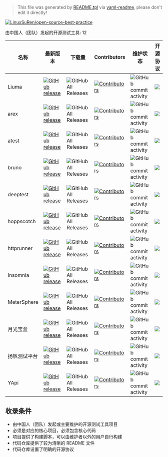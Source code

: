 > This file was generated by [README.tpl](README.tpl) via [yaml-readme](https://github.com/LinuxSuRen/yaml-readme), please don't edit it directly!

[![LinuxSuRen/open-source-best-practice](https://img.shields.io/static/v1?label=OSBP&message=%E5%BC%80%E6%BA%90%E6%9C%80%E4%BD%B3%E5%AE%9E%E8%B7%B5&color=blue)](https://github.com/LinuxSuRen/open-source-best-practice)

由中国人（团队）发起的开源测试工具: 12

| 名称 | 最新版本 | 下载量 | Contributors | 维护状态 | 开源协议 |
|---|---|---|---|---|---|
| Liuma | [![GitHub release](https://img.shields.io/github/release/Chras-fu/Liuma-platform.svg?label=release)](https://github.com/Chras-fu/Liuma-platform/releases/latest) | ![GitHub All Releases](https://img.shields.io/github/downloads/Chras-fu/Liuma-platform/total) | [![Contributors](https://img.shields.io/github/contributors/Chras-fu/Liuma-platform.svg)](https://github.com/Chras-fu/Liuma-platform/graphs/contributors) | ![GitHub commit activity](https://img.shields.io/github/commit-activity/m/Chras-fu/Liuma-platform) |   ![](https://img.shields.io/github/license/Chras-fu/Liuma-platform.svg) |
| arex | [![GitHub release](https://img.shields.io/github/release/arextest/arex.svg?label=release)](https://github.com/arextest/arex/releases/latest) | ![GitHub All Releases](https://img.shields.io/github/downloads/arextest/arex/total) | [![Contributors](https://img.shields.io/github/contributors/arextest/arex.svg)](https://github.com/arextest/arex/graphs/contributors) | ![GitHub commit activity](https://img.shields.io/github/commit-activity/m/arextest/arex) |   ![](https://img.shields.io/github/license/arextest/arex.svg) |
| atest | [![GitHub release](https://img.shields.io/github/release/linuxsuren/api-testing.svg?label=release)](https://github.com/linuxsuren/api-testing/releases/latest) | ![GitHub All Releases](https://img.shields.io/github/downloads/linuxsuren/api-testing/total) | [![Contributors](https://img.shields.io/github/contributors/linuxsuren/api-testing.svg)](https://github.com/linuxsuren/api-testing/graphs/contributors) | ![GitHub commit activity](https://img.shields.io/github/commit-activity/m/linuxsuren/api-testing) |   ![](https://img.shields.io/github/license/linuxsuren/api-testing.svg) |
| bruno | [![GitHub release](https://img.shields.io/github/release/usebruno/bruno.svg?label=release)](https://github.com/usebruno/bruno/releases/latest) | ![GitHub All Releases](https://img.shields.io/github/downloads/usebruno/bruno/total) | [![Contributors](https://img.shields.io/github/contributors/usebruno/bruno.svg)](https://github.com/usebruno/bruno/graphs/contributors) | ![GitHub commit activity](https://img.shields.io/github/commit-activity/m/usebruno/bruno) |   ![](https://img.shields.io/github/license/usebruno/bruno.svg) |
| deeptest | [![GitHub release](https://img.shields.io/github/release/deeptest-com/deeptest.svg?label=release)](https://github.com/deeptest-com/deeptest/releases/latest) | ![GitHub All Releases](https://img.shields.io/github/downloads/deeptest-com/deeptest/total) | [![Contributors](https://img.shields.io/github/contributors/deeptest-com/deeptest.svg)](https://github.com/deeptest-com/deeptest/graphs/contributors) | ![GitHub commit activity](https://img.shields.io/github/commit-activity/m/deeptest-com/deeptest) |   ![](https://img.shields.io/github/license/deeptest-com/deeptest.svg) |
| hoppscotch | [![GitHub release](https://img.shields.io/github/release/hoppscotch/hoppscotch.svg?label=release)](https://github.com/hoppscotch/hoppscotch/releases/latest) | ![GitHub All Releases](https://img.shields.io/github/downloads/hoppscotch/hoppscotch/total) | [![Contributors](https://img.shields.io/github/contributors/hoppscotch/hoppscotch.svg)](https://github.com/hoppscotch/hoppscotch/graphs/contributors) | ![GitHub commit activity](https://img.shields.io/github/commit-activity/m/hoppscotch/hoppscotch) |   ![](https://img.shields.io/github/license/hoppscotch/hoppscotch.svg) |
| httprunner | [![GitHub release](https://img.shields.io/github/release/httprunner/httprunner.svg?label=release)](https://github.com/httprunner/httprunner/releases/latest) | ![GitHub All Releases](https://img.shields.io/github/downloads/httprunner/httprunner/total) | [![Contributors](https://img.shields.io/github/contributors/httprunner/httprunner.svg)](https://github.com/httprunner/httprunner/graphs/contributors) | ![GitHub commit activity](https://img.shields.io/github/commit-activity/m/httprunner/httprunner) |   ![](https://img.shields.io/github/license/httprunner/httprunner.svg) |
| Insomnia | [![GitHub release](https://img.shields.io/github/release/Kong/insomnia.svg?label=release)](https://github.com/Kong/insomnia/releases/latest) | ![GitHub All Releases](https://img.shields.io/github/downloads/Kong/insomnia/total) | [![Contributors](https://img.shields.io/github/contributors/Kong/insomnia.svg)](https://github.com/Kong/insomnia/graphs/contributors) | ![GitHub commit activity](https://img.shields.io/github/commit-activity/m/Kong/insomnia) |   ![](https://img.shields.io/github/license/Kong/insomnia.svg) |
| MeterSphere | [![GitHub release](https://img.shields.io/github/release/metersphere/metersphere.svg?label=release)](https://github.com/metersphere/metersphere/releases/latest) | ![GitHub All Releases](https://img.shields.io/github/downloads/metersphere/metersphere/total) | [![Contributors](https://img.shields.io/github/contributors/metersphere/metersphere.svg)](https://github.com/metersphere/metersphere/graphs/contributors) | ![GitHub commit activity](https://img.shields.io/github/commit-activity/m/metersphere/metersphere) |   ![](https://img.shields.io/github/license/metersphere/metersphere.svg) |
| 月光宝盒 | [![GitHub release](https://img.shields.io/github/release/vivo/MoonBox.svg?label=release)](https://github.com/vivo/MoonBox/releases/latest) | ![GitHub All Releases](https://img.shields.io/github/downloads/vivo/MoonBox/total) | [![Contributors](https://img.shields.io/github/contributors/vivo/MoonBox.svg)](https://github.com/vivo/MoonBox/graphs/contributors) | ![GitHub commit activity](https://img.shields.io/github/commit-activity/m/vivo/MoonBox) |   ![](https://img.shields.io/github/license/vivo/MoonBox.svg) |
| 扬帆测试平台 | [![GitHub release](https://img.shields.io/github/release/test-instructor/yangfan.svg?label=release)](https://github.com/test-instructor/yangfan/releases/latest) | ![GitHub All Releases](https://img.shields.io/github/downloads/test-instructor/yangfan/total) | [![Contributors](https://img.shields.io/github/contributors/test-instructor/yangfan.svg)](https://github.com/test-instructor/yangfan/graphs/contributors) | ![GitHub commit activity](https://img.shields.io/github/commit-activity/m/test-instructor/yangfan) |   ![](https://img.shields.io/github/license/test-instructor/yangfan.svg) |
| YApi | [![GitHub release](https://img.shields.io/github/release/YMFE/yapi.svg?label=release)](https://github.com/YMFE/yapi/releases/latest) | ![GitHub All Releases](https://img.shields.io/github/downloads/YMFE/yapi/total) | [![Contributors](https://img.shields.io/github/contributors/YMFE/yapi.svg)](https://github.com/YMFE/yapi/graphs/contributors) | ![GitHub commit activity](https://img.shields.io/github/commit-activity/m/YMFE/yapi) |   ![](https://img.shields.io/github/license/YMFE/yapi.svg) |

## 收录条件

* 由中国人（团队）发起或主要维护的开源测试工具项目
* 必须是对应的核心项目，必须包含核心代码
* 项目提供了构建脚本，可以由维护者以外的用户自行构建
* 代码仓库提供了较为清晰的 README 文件
* 代码仓库设置了明确的开源协议
